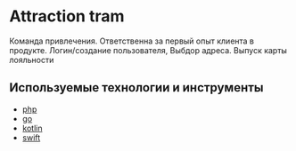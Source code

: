 # Attraction tram

Команда привлечения. Ответственна за первый опыт клиента в продукте. Логин/создание пользователя, Выбдор адреса. Выпуск карты лояльности


## Используемые технологии и инструменты

* [php](tech/php.md)
* [go](tech/go.md)
* [kotlin](tech/kotlin.md)
* [swift](tech/swift.md)